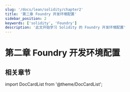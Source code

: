 ```yaml
---
slug: '/docs/lean/solidity/chapter2'
title: '第二章 Foundry 开发环境配置'
sidebar_position: 2
keywords: ['solidity', 'Foundry']
description: '此文开始学习 Solidity 的 Foundry 开发环境配置'
---
```


# 第二章 Foundry 开发环境配置

## 相关章节

import DocCardList from '@theme/DocCardList';

<DocCardList />
